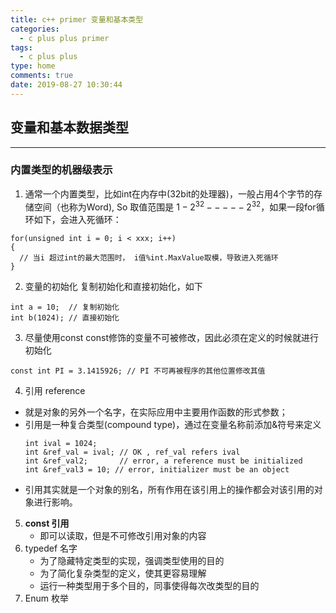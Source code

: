 ```yaml
---
title: c++ primer 变量和基本类型
categories:
  - c plus plus primer
tags:
  - c plus plus
type: home
comments: true
date: 2019-08-27 10:30:44
---
```


## 变量和基本数据类型
---
### 内置类型的机器级表示
1. 通常一个内置类型，比如int在内存中(32bit的处理器)，一般占用4个字节的存储空间（也称为Word), So 取值范围是 $1- 2^32 ----- 2^32$，如果一段for循环如下，会进入死循环：
  ~~~
  for(unsigned int i = 0; i < xxx; i++)
  {
    // 当i 超过int的最大范围时， i值%int.MaxValue取模，导致进入死循环
  }
  ~~~
2. 变量的初始化
  复制初始化和直接初始化，如下
  ~~~
  int a = 10;  // 复制初始化
  int b(1024); // 直接初始化
  ~~~

3. 尽量使用const
  const修饰的变量不可被修改，因此必须在定义的时候就进行初始化
  ~~~
  const int PI = 3.1415926; // PI 不可再被程序的其他位置修改其值
  ~~~
4. 引用 reference
  - 就是对象的另外一个名字，在实际应用中主要用作函数的形式参数；
  - 引用是一种复合类型(compound type)，通过在变量名称前添加&符号来定义
      ~~~
      int ival = 1024;
      int &ref_val = ival; // OK , ref_val refers ival
      int &ref_val2;       // error, a reference must be initialized
      int &ref_val3 = 10; // error, initializer must be an object
      ~~~
  - 引用其实就是一个对象的别名，所有作用在该引用上的操作都会对该引用的对象进行影响。
5. **const 引用**
   - 即可以读取，但是不可修改引用对象的内容 
6. typedef 名字
   - 为了隐藏特定类型的实现，强调类型使用的目的
   - 为了简化复杂类型的定义，使其更容易理解
   - 运行一种类型用于多个目的，同事使得每次改类型的目的
7. Enum 枚举
   


